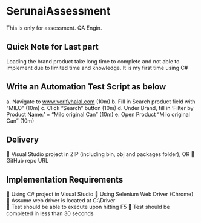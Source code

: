 # SerunaiAssessment
This is only for assessment. QA Engin.

## Quick Note for Last part
Loading the brand product take long time to complete and not able to implement due to limited time and knowledge. It is my first time using C#


## Write an Automation Test Script as below
  a. Navigate to www.verifyhalal.com (10m)
  b. Fill in Search product field with “MILO” (10m)
  c. Click “Search” button (10m)
  d. Under Brand, fill in ‘Filter by Product Name:’ = “Milo original Can” (10m)
  e. Open Product “Milo original Can” (10m)

## Delivery
 Visual Studio project in ZIP (including bin, obj and packages folder), OR
 GitHub repo URL

## Implementation Requirements
   Using C# project in Visual Studio
   Using Selenium Web Driver (Chrome)
   Assume web driver is located at C:\Driver\
   Test should be able to execute upon hitting F5
   Test should be completed in less than 30 seconds
